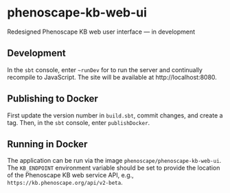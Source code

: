 # phenoscape-kb-web-ui
Redesigned Phenoscape KB web user interface — in development

## Development

In the `sbt` console, enter `~runDev` for to run the server and continually recompile to JavaScript. The site will be available at http://localhost:8080.

## Publishing to Docker

First update the version number in `build.sbt`, commit changes, and create a tag. Then, in the `sbt` console, enter `publishDocker`.

## Running in Docker

The application can be run via the image `phenoscape/phenoscape-kb-web-ui`. The `KB_ENDPOINT` environment variable should be set to provide the location of the Phenoscape KB web service API, e.g., `https://kb.phenoscape.org/api/v2-beta`.
